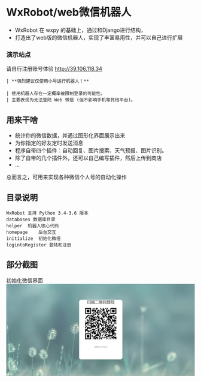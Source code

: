 
# WxRobot/web微信机器人

- WxRobot 在 wxpy 的基础上，通过和Django进行结构，
- 打造出了web版的微信机器人，实现了丰富易用性，并可以自己进行扩展


### 演示站点
请自行注册账号体验
http://39.106.118.34

    | **强烈建议仅使用小号运行机器人！**

    | 使用机器人存在一定概率被限制登录的可能性。
    | 主要表现为无法登陆 Web 微信 (但不影响手机等其他平台)。



用来干啥
----------------

* 统计你的微信数据，并通过图形化界面展示出来
* 为你指定的好友定时发送消息 
* 程序自带四个插件：自动回复、图片搜索、天气预报、图片识别。
* 除了自带的几个插件外，还可以自己编写插件，然后上传到商店
* ...

总而言之，可用来实现各种微信个人号的自动化操作



目录说明
----------------
```
WxRobot 支持 Python 3.4-3.6 版本
databases 数据库目录 
helper  机器人核心代码 
homepage    后台交互 
initialize  初始化微信 
logintoRegister 登陆和注册 
```

部分截图
----------------
初始化微信界面
![Image text](https://github.com/qiyuebuku/img-folder/raw/master/%E6%89%B9%E6%B3%A8%202019-05-16%20202537.png)

